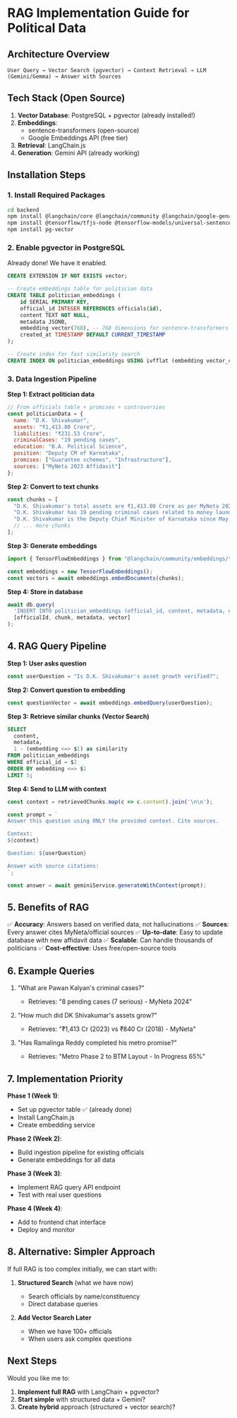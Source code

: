 # RAG Implementation Guide for Political Data

## Architecture Overview

```
User Query → Vector Search (pgvector) → Context Retrieval → LLM (Gemini/Gemma) → Answer with Sources
```

## Tech Stack (Open Source)

1. **Vector Database**: PostgreSQL + pgvector (already installed!)
2. **Embeddings**: 
   - sentence-transformers (open-source)
   - Google Embeddings API (free tier)
3. **Retrieval**: LangChain.js
4. **Generation**: Gemini API (already working)

## Installation Steps

### 1. Install Required Packages

```bash
cd backend
npm install @langchain/core @langchain/community @langchain/google-genai
npm install @tensorflow/tfjs-node @tensorflow-models/universal-sentence-encoder
npm install pg-vector
```

### 2. Enable pgvector in PostgreSQL

Already done! We have it enabled.

```sql
CREATE EXTENSION IF NOT EXISTS vector;

-- Create embeddings table for politician data
CREATE TABLE politician_embeddings (
    id SERIAL PRIMARY KEY,
    official_id INTEGER REFERENCES officials(id),
    content TEXT NOT NULL,
    metadata JSONB,
    embedding vector(768), -- 768 dimensions for sentence-transformers
    created_at TIMESTAMP DEFAULT CURRENT_TIMESTAMP
);

-- Create index for fast similarity search
CREATE INDEX ON politician_embeddings USING ivfflat (embedding vector_cosine_ops);
```

### 3. Data Ingestion Pipeline

**Step 1: Extract politician data**
```javascript
// From officials table + promises + controversies
const politicianData = {
  name: "D.K. Shivakumar",
  assets: "₹1,413.80 Crore",
  liabilities: "₹231.53 Crore", 
  criminalCases: "19 pending cases",
  education: "B.A. Political Science",
  position: "Deputy CM of Karnataka",
  promises: ["Guarantee schemes", "Infrastructure"],
  sources: ["MyNeta 2023 Affidavit"]
};
```

**Step 2: Convert to text chunks**
```javascript
const chunks = [
  "D.K. Shivakumar's total assets are ₹1,413.80 Crore as per MyNeta 2023 affidavit.",
  "D.K. Shivakumar has 19 pending criminal cases related to money laundering and tax evasion.",
  "D.K. Shivakumar is the Deputy Chief Minister of Karnataka since May 2023.",
  // ... more chunks
];
```

**Step 3: Generate embeddings**
```javascript
import { TensorFlowEmbeddings } from "@langchain/community/embeddings/tensorflow";

const embeddings = new TensorFlowEmbeddings();
const vectors = await embeddings.embedDocuments(chunks);
```

**Step 4: Store in database**
```javascript
await db.query(
  'INSERT INTO politician_embeddings (official_id, content, metadata, embedding) VALUES ($1, $2, $3, $4)',
  [officialId, chunk, metadata, vector]
);
```

## 4. RAG Query Pipeline

**Step 1: User asks question**
```javascript
const userQuestion = "Is D.K. Shivakumar's asset growth verified?";
```

**Step 2: Convert question to embedding**
```javascript
const questionVector = await embeddings.embedQuery(userQuestion);
```

**Step 3: Retrieve similar chunks (Vector Search)**
```sql
SELECT 
  content, 
  metadata,
  1 - (embedding <=> $1) as similarity
FROM politician_embeddings
WHERE official_id = $2
ORDER BY embedding <=> $1
LIMIT 5;
```

**Step 4: Send to LLM with context**
```javascript
const context = retrievedChunks.map(c => c.content).join('\n\n');

const prompt = `
Answer this question using ONLY the provided context. Cite sources.

Context:
${context}

Question: ${userQuestion}

Answer with source citations:
`;

const answer = await geminiService.generateWithContext(prompt);
```

## 5. Benefits of RAG

✅ **Accuracy**: Answers based on verified data, not hallucinations
✅ **Sources**: Every answer cites MyNeta/official sources
✅ **Up-to-date**: Easy to update database with new affidavit data
✅ **Scalable**: Can handle thousands of politicians
✅ **Cost-effective**: Uses free/open-source tools

## 6. Example Queries

1. "What are Pawan Kalyan's criminal cases?"
   - Retrieves: "8 pending cases (7 serious) - MyNeta 2024"
   
2. "How much did DK Shivakumar's assets grow?"
   - Retrieves: "₹1,413 Cr (2023) vs ₹840 Cr (2018) - MyNeta"
   
3. "Has Ramalinga Reddy completed his metro promise?"
   - Retrieves: "Metro Phase 2 to BTM Layout - In Progress 65%"

## 7. Implementation Priority

**Phase 1 (Week 1)**: 
- Set up pgvector table ✅ (already done)
- Install LangChain.js
- Create embedding service

**Phase 2 (Week 2)**:
- Build ingestion pipeline for existing officials
- Generate embeddings for all data

**Phase 3 (Week 3)**:
- Implement RAG query API endpoint
- Test with real user questions

**Phase 4 (Week 4)**:
- Add to frontend chat interface
- Deploy and monitor

## 8. Alternative: Simpler Approach

If full RAG is too complex initially, we can start with:

1. **Structured Search** (what we have now)
   - Search officials by name/constituency
   - Direct database queries
   
2. **Add Vector Search Later**
   - When we have 100+ officials
   - When users ask complex questions

## Next Steps

Would you like me to:
1. **Implement full RAG** with LangChain + pgvector?
2. **Start simple** with structured data + Gemini?
3. **Create hybrid** approach (structured + vector search)?
